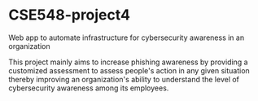 # CSE548-project4
Web app to automate infrastructure for cybersecurity awareness in an organization

This project mainly aims to increase phishing awareness by providing a customized assessment to assess people's action in any given situation thereby improving an organization's ability to understand the level of cybersecurity awareness among its employees. 
